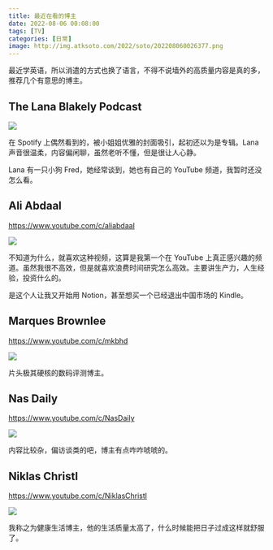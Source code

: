 ```yaml
---
title: 最近在看的博主
date: 2022-08-06 00:08:00
tags: [TV]
categories: [日常]
image: http://img.atksoto.com/2022/soto/202208060026377.png
---
```


最近学英语，所以消遣的方式也换了语言，不得不说墙外的高质量内容是真的多，推荐几个有意思的博主。

## The Lana Blakely Podcast

![](http://img.atksoto.com/2022/soto/202208060012621.png)

在 Spotify 上偶然看到的，被小姐姐优雅的封面吸引，起初还以为是专辑。Lana 声音很温柔，内容偏闲聊，虽然老听不懂，但是很让人心静。

Lana 有一只小狗 Fred，她经常谈到，她也有自己的 YouTube 频道，我暂时还没怎么看。

## Ali Abdaal

https://www.youtube.com/c/aliabdaal

![](http://img.atksoto.com/2022/soto/202208060016739.png)

不知道为什么，就喜欢这种视频，这算是我第一个在 YouTube 上真正感兴趣的频道。虽然我很不高效，但是就喜欢浪费时间研究怎么高效。主要讲生产力，人生经验，投资什么的。

是这个人让我又开始用 Notion，甚至想买一个已经退出中国市场的 Kindle。

## Marques Brownlee

https://www.youtube.com/c/mkbhd

![](http://img.atksoto.com/2022/soto/202208060019356.png)

片头极其硬核的数码评测博主。

## Nas Daily

https://www.youtube.com/c/NasDaily

![](http://img.atksoto.com/2022/soto/202208060022325.png)

内容比较杂，偏访谈类的吧，博主有点咋咋唬唬的。

## Niklas Christl

https://www.youtube.com/c/NiklasChristl

![](http://img.atksoto.com/2022/soto/202208060023410.png)

我称之为健康生活博主，他的生活质量太高了，什么时候能把日子过成这样就舒服了。

